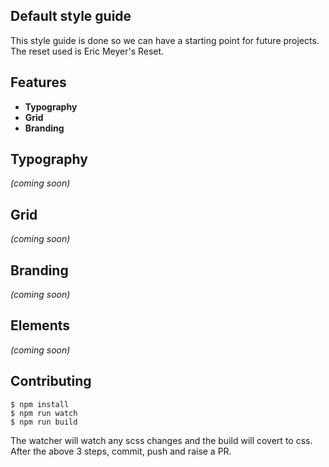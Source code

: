 ## Default style guide

This style guide is done so we can have a starting point for future projects.
The reset used is Eric Meyer's Reset.

## Features
- **Typography**
- **Grid**
- **Branding**

## Typography
_(coming soon)_

## Grid
_(coming soon)_

## Branding
_(coming soon)_

## Elements
_(coming soon)_

## Contributing
```
$ npm install
$ npm run watch
$ npm run build
```
The watcher will watch any scss changes and the build will covert to css.
After the above 3 steps, commit, push and raise a PR.
